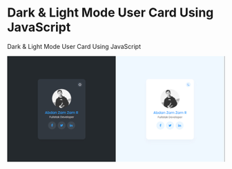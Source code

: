 # Dark & Light Mode User Card Using JavaScript
Dark &amp; Light Mode User Card Using JavaScript

![Demo](https://github.com/abdanzamzam/Dark-Light-Mode-User-Card-Using-JavaScript/blob/main/dark%20light%20card.jpg)
